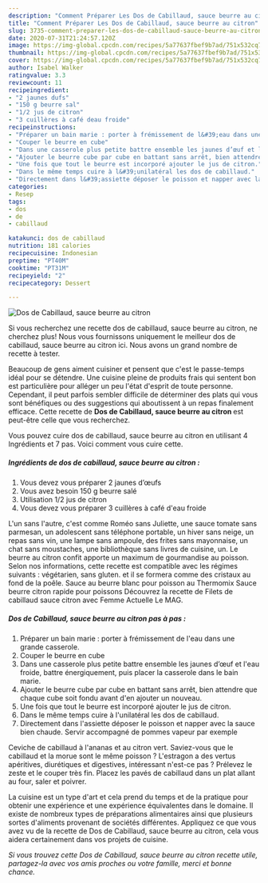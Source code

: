 ```yaml
---
description: "Comment Préparer Les Dos de Cabillaud, sauce beurre au citron"
title: "Comment Préparer Les Dos de Cabillaud, sauce beurre au citron"
slug: 3735-comment-preparer-les-dos-de-cabillaud-sauce-beurre-au-citron
date: 2020-07-31T21:24:57.120Z
image: https://img-global.cpcdn.com/recipes/5a77637fbef9b7ad/751x532cq70/dos-de-cabillaud-sauce-beurre-au-citron-photo-principale-de-la-recette.jpg
thumbnail: https://img-global.cpcdn.com/recipes/5a77637fbef9b7ad/751x532cq70/dos-de-cabillaud-sauce-beurre-au-citron-photo-principale-de-la-recette.jpg
cover: https://img-global.cpcdn.com/recipes/5a77637fbef9b7ad/751x532cq70/dos-de-cabillaud-sauce-beurre-au-citron-photo-principale-de-la-recette.jpg
author: Isabel Walker
ratingvalue: 3.3
reviewcount: 11
recipeingredient:
- "2 jaunes dufs"
- "150 g beurre sal"
- "1/2 jus de citron"
- "3 cuillères à café deau froide"
recipeinstructions:
- "Préparer un bain marie : porter à frémissement de l&#39;eau dans une grande casserole."
- "Couper le beurre en cube"
- "Dans une casserole plus petite battre ensemble les jaunes d’œuf et l&#39;eau froide, battre énergiquement, puis placer la casserole dans le bain marie."
- "Ajouter le beurre cube par cube en battant sans arrêt, bien attendre que chaque cube soit fondu avant d&#39;en ajouter un nouveau."
- "Une fois que tout le beurre est incorporé ajouter le jus de citron."
- "Dans le même temps cuire à l&#39;unilatéral les dos de cabillaud."
- "Directement dans l&#39;assiette déposer le poisson et napper avec la sauce bien chaude. Servir accompagné de pommes vapeur par exemple"
categories:
- Resep
tags:
- dos
- de
- cabillaud

katakunci: dos de cabillaud 
nutrition: 181 calories
recipecuisine: Indonesian
preptime: "PT40M"
cooktime: "PT31M"
recipeyield: "2"
recipecategory: Dessert

---
```



![Dos de Cabillaud, sauce beurre au citron](https://img-global.cpcdn.com/recipes/5a77637fbef9b7ad/751x532cq70/dos-de-cabillaud-sauce-beurre-au-citron-photo-principale-de-la-recette.jpg)

Si vous recherchez une recette dos de cabillaud, sauce beurre au citron, ne cherchez plus! Nous vous fournissons uniquement le meilleur dos de cabillaud, sauce beurre au citron ici. Nous avons un grand nombre de recette à tester.

Beaucoup de gens aiment cuisiner et pensent que c'est le passe-temps idéal pour se détendre. Une cuisine pleine de produits frais qui sentent bon est particulière pour alléger un peu l'état d'esprit de toute personne. Cependant, il peut parfois sembler difficile de déterminer des plats qui vous sont bénéfiques ou des suggestions qui aboutissent à un repas finalement efficace. Cette recette de <strong> Dos de Cabillaud, sauce beurre au citron </strong> est peut-être celle que vous recherchez.

<!--inarticleads1-->

Vous pouvez cuire dos de cabillaud, sauce beurre au citron en utilisant 4 Ingrédients et 7 pas. Voici comment vous cuire cette.

##### Ingrédients de dos de cabillaud, sauce beurre au citron :

1. Vous devez vous préparer 2 jaunes d’œufs
1. Vous avez besoin 150 g beurre salé
1. Utilisation 1/2 jus de citron
1. Vous devez vous préparer 3 cuillères à café d&#39;eau froide


L&#39;un sans l&#39;autre, c&#39;est comme Roméo sans Juliette, une sauce tomate sans parmesan, un adolescent sans téléphone portable, un hiver sans neige, un repas sans vin, une lampe sans ampoule, des frites sans mayonnaise, un chat sans moustaches, une bibliothèque sans livres de cuisine, un. Le beurre au citron confit apporte un maximum de gourmandise au poisson. Selon nos informations, cette recette est compatible avec les régimes suivants : végétarien, sans gluten. et il se formera comme des cristaux au fond de la poêle. Sauce au beurre blanc pour poisson au Thermomix Sauce beurre citron rapide pour poissons Découvrez la recette de Filets de cabillaud sauce citron avec Femme Actuelle Le MAG. 

<!--inarticleads2-->

##### Dos de Cabillaud, sauce beurre au citron pas à pas :

1. Préparer un bain marie : porter à frémissement de l&#39;eau dans une grande casserole.
1. Couper le beurre en cube
1. Dans une casserole plus petite battre ensemble les jaunes d’œuf et l&#39;eau froide, battre énergiquement, puis placer la casserole dans le bain marie.
1. Ajouter le beurre cube par cube en battant sans arrêt, bien attendre que chaque cube soit fondu avant d&#39;en ajouter un nouveau.
1. Une fois que tout le beurre est incorporé ajouter le jus de citron.
1. Dans le même temps cuire à l&#39;unilatéral les dos de cabillaud.
1. Directement dans l&#39;assiette déposer le poisson et napper avec la sauce bien chaude. Servir accompagné de pommes vapeur par exemple


Ceviche de cabillaud à l&#39;ananas et au citron vert. Saviez-vous que le cabillaud et la morue sont le même poisson ? L&#39;estragon a des vertus apéritives, diurétiques et digestives, intéressant n&#39;est-ce pas ? Prélevez le zeste et le couper très fin. Placez les pavés de cabillaud dans un plat allant au four, saler et poivrer. 

<!--inarticleads1-->

<p>
La cuisine est un type d'art et cela prend du temps et de la pratique pour obtenir une expérience et une expérience équivalentes dans le domaine. Il existe de nombreux types de préparations alimentaires ainsi que plusieurs sortes d'aliments provenant de sociétés différentes. Appliquez ce que vous avez vu de la recette de Dos de Cabillaud, sauce beurre au citron, cela vous aidera certainement dans vos projets de cuisine.
</p>

<p>
<i>Si vous trouvez cette Dos de Cabillaud, sauce beurre au citron recette utile, partagez-la avec vos amis proches ou votre famille, merci et bonne chance.</i>
</p>
